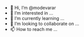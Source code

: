 - 👋 Hi, I’m @modevarar
- 👀 I’m interested in ...
- 🌱 I’m currently learning ...
- 💞️ I’m looking to collaborate on ...
- 📫 How to reach me ...

<!---
modevarar/modevarar is a ✨ special ✨ repository because its `README.md` (this file) appears on your GitHub profile.
You can click the Preview link to take a look at your changes.
--->
